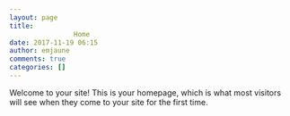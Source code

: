 ```yaml
---
layout: page
title: 
				Home		
date: 2017-11-19 06:15
author: emjaune
comments: true
categories: []
---
```

Welcome to your site! This is your homepage, which is what most visitors will see when they come to your site for the first time.
